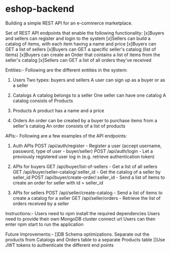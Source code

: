 # eshop-backend

Building a simple REST API for an e-commerce marketplace.

Set of REST API endpoints that enable the following functionality:
[x]Buyers and sellers can register and login to the system
[x]Sellers can build a catalog of items, with each item having a name and price
[x]Buyers can GET a list of sellers
[x]Buyers can GET a specific seller's catalog (list of items)
[x]Buyers can create an Order that contains a list of items from the seller's catalog
[x]Sellers can GET a list of all orders they've received


Entities:-
Following are the different entities in the system:
1. Users
Two types: buyers and sellers
A user can sign up as a buyer or as a seller

2. Catalogs
A catalog belongs to a seller
One seller can have one catalog
A catalog consists of Products

3. Products
A product has a name and a price

4. Orders
An order can be created by a buyer to purchase items from a seller's catalog
An order consists of a list of products


APIs:-
Following are a few examples of the API endpoints:
1. Auth APIs
POST /api/auth/register - Register a user (accept username, password, type of user - buyer/seller)
POST /api/auth/login - Let a previously registered user log in (e.g. retrieve authentication token)

2. APIs for buyers
GET /api/buyer/list-of-sellers - Get a list of all sellers
GET /api/buyer/seller-catalog/:seller_id - Get the catalog of a seller by seller_id
POST /api/buyer/create-order/:seller_id - Send a list of items to create an order for seller with id = seller_id

3. APIs for sellers
POST /api/seller/create-catalog - Send a list of items to create a catalog for a seller
GET /api/seller/orders - Retrieve the list of orders received by a seller


Instructions:-
Users need to npm install the required dependencies
Users need to provide their own MongoDB cluster connect url
Users can then enter npm start to run the application

Future Improvements:-
[]DB Schema optimizations. Separate out the products from Catalogs and Orders table to a separate Products table
[]Use JWT tokens to authenticate the different end points
